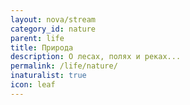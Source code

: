 ```yaml
---
layout: nova/stream
category_id: nature
parent: life
title: Природа
description: О лесах, полях и реках...
permalink: /life/nature/
inaturalist: true
icon: leaf
---
```

